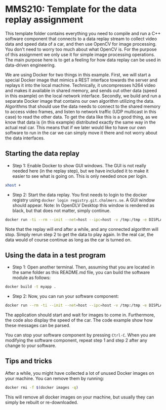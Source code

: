 # MMS210: Template for the data replay assignment

This template folder contains everything you need to compile and run a C++ software component that connects to a data replay stream to collect video data and speed data of a car, and then use OpenCV for image processing. You don't need to worry too much about what OpenCV is. For the purpose of this assignment we only use it for simple image processing operations. The main purpose here is to get a feeling for how data replay can be used in data-driven engineering.

We are using Docker for two things in this example. First, we will start a special Docker image that mimics a REST interface towards the server and replays it into the local machine. Technically, it uncompresses h264 video and makes it available in shared memory, and sends out other data (speed in this example) on the local network interface. Secondly, we build and run a separate Docker image that contains our own algorithm utilizing the data. Algorithms that should use the data needs to connect to the shared memory to access video frames, and listen to network traffic (UDP multicast in this case) to read the other data. To get the data like this is a good thing, as we know that data is (in this example) distributed exactly the same way in the actual real car. This means that if we later would like to have our own software to run in the car we can simply move it there and not worry about the data interfaces.

## Starting the data replay

* Step 1: Enable Docker to show GUI windows. The GUI is not really needed here (in the replay step), but we have included it to make it easier to see what is going on. This is only needed once per login.
```bash
xhost +
```

* Step 2: Start the data replay. You first needs to login to the docker registry using `docker login registry.git.chalmers.se`. A GUI window should appear. Note: In OpenDLV Desktop this window is rendered as black, but that does not matter, simply continue.
```bash
docker run -ti --rm --init --net=host --ipc=host -v /tmp:/tmp -e DISPLAY=$DISPLAY registry.git.chalmers.se/ola.benderius/mms210-assignment-datareplay:rest_handler
```

Note that the replay will end after a while, and any connected algorithm will stop. Simply rerun step 2 to get the data to play again. In the real car, the data would of course continue as long as the car is turned on.

## Using the data in a test program

* Step 1: Open another terminal. Then, assuming that you are located in the same folder as this README.md file, you can build the software module as follows:
```bash
docker build -t myapp .
```

* Step 2: Now, you can run your software component:
```bash
docker run --rm -ti --init --net=host --ipc=host -v /tmp:/tmp -e DISPLAY=$DISPLAY myapp
```

The application should start and wait for images to come in. Furthermore, the code also display the speed of the car. The code example show how these messages can be parsed.

You can stop your software component by pressing `Ctrl-C`. When you are modifying the software component, repeat step 1 and step 2 after any change to your software.

## Tips and tricks

After a while, you might have collected a lot of unused Docker images on your machine. You can remove them by running:
```bash
docker rmi -f $(docker images -q)
```
This will remove all docker images on your machine, but usually they can simply be rebuilt or re-downloaded.

